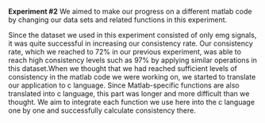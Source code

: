 **Experiment #2**
We aimed to make our progress on a different matlab code by changing our data sets and related functions in this experiment.

Since the dataset we used in this experiment consisted of only emg signals, it was quite successful in increasing our consistency rate.
Our consistency rate, which we reached to 72% in our previous experiment, was able to reach high consistency levels such as 97% by 
applying similar operations in this dataset.When we thought that we had reached sufficient levels of consistency in the matlab code 
we were working on, we started to translate our application to c language. Since Matlab-specific functions are also translated into
c language, this part was longer and more difficult than we thought. We aim to integrate each function we use here into the c language
one by one and successfully calculate consistency there.
